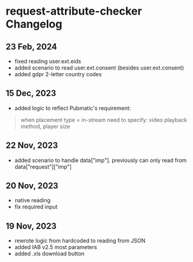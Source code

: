 # request-attribute-checker Changelog

## 23 Feb, 2024
* fixed reading user.ext.eids 
* added scenario to read user.ext.consent (besides user.ext.consent)
* added gdpr 2-letter country codes

## 15 Dec, 2023
* added logic to reflect Pubmatic's requirement: 
> when placement type = in-stream
> need to specify: video playback method, player size 

## 22 Nov, 2023
* added scenario to handle data["imp"]. previously can only read from data["request"]["imp"]

## 20 Nov, 2023
* native reading
* fix required input

## 19 Nov, 2023
* rewrote logic from hardcoded to reading from JSON
* added IAB v2.5 most parameters
* added .xls download button